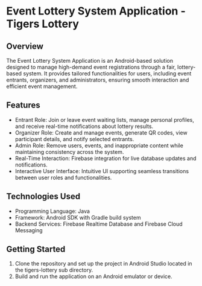 # Event Lottery System Application - Tigers Lottery

## Overview

The Event Lottery System Application is an Android-based solution designed to manage high-demand event registrations through a fair, lottery-based system. It provides tailored functionalities for users, including event entrants, organizers, and administrators, ensuring smooth interaction and efficient event management.

## Features
* Entrant Role: Join or leave event waiting lists, manage personal profiles, and receive real-time notifications about lottery results.
* Organizer Role: Create and manage events, generate QR codes, view participant details, and notify selected entrants.
* Admin Role: Remove users, events, and inappropriate content while maintaining consistency across the system.
* Real-Time Interaction: Firebase integration for live database updates and notifications.
* Interactive User Interface: Intuitive UI supporting seamless transitions between user roles and functionalities.

## Technologies Used
*	Programming Language: Java
*	Framework: Android SDK with Gradle build system
*	Backend Services: Firebase Realtime Database and Firebase Cloud Messaging

## Getting Started
1.	Clone the repository and set up the project in Android Studio located in the tigers-lottery sub directory.
2.	Build and run the application on an Android emulator or device.
